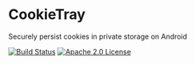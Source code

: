 # CookieTray
Securely persist cookies in private storage on Android

[![Build Status](https://travis-ci.org/abohomol/cookietray.svg?branch=master)](https://travis-ci.org/abohomol/cookietray) [![Apache 2.0 License](https://img.shields.io/hexpm/l/plug.svg) ](https://github.com/abohomol/cookietray/blob/master/LICENSE)

